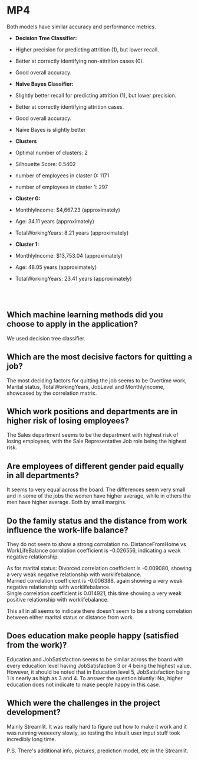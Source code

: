 # MP4
 

Both models have similar accuracy and performance metrics.

- **Decision Tree Classifier:**
- Higher precision for predicting attrition (1), but lower recall.
- Better at correctly identifying non-attrition cases (0).
- Good overall accuracy.

- **Naïve Bayes Classifier:**
- Slightly better recall for predicting attrition (1), but lower precision.
- Better at correctly identifying attrition cases.
- Good overall accuracy.

- Naïve Bayes is slightly better


- **Clusters**
- Optimal number of clusters: 2
- Silhouette Score: 0.5402

- number of employees in claster 0: 1171
- number of employees in claster 1: 297

- **Cluster 0:**
- MonthlyIncome: $4,667.23 (approximately)
- Age: 34.11 years (approximately)
- TotalWorkingYears: 8.21 years (approximately)

- **Cluster 1:**
- MonthlyIncome: $13,753.04 (approximately)
- Age: 48.05 years (approximately)
- TotalWorkingYears: 23.41 years (approximately)
<br>
<br>

## Which machine learning methods did you choose to apply in the application?
We used decision tree classifier.

## Which are the most decisive factors for quitting a job?
The most deciding factors for quitting the job seems to be 
Overtime work, Marital status, TotalWorkingYears, JobLevel and MonthlyIncome, showcased by the correlation matrix.

## Which work positions and departments are in higher risk of losing employees?
The Sales department seems to be the department with highest risk of losing employees, with the Sale Representative Job role being the highest risk.

## Are employees of different gender paid equally in all departments?
It seems to very equal across the board. The differences seem very small and in some of the jobs the women have higher average, while in others the men have higher average. Both by small margins.

## Do the family status and the distance from work influence the work-life balance?
They do not seem to show a strong corrolation no.
DistanceFromHome vs WorkLifeBalance corrolation coefficient is -0.026556, indicating a weak negative relationship.

As for marital status:
Divorced correlation coefficient is -0.009080, showing a very weak negative relationship with worklifebalance.  <br>
Married correlation coefficient is -0.006388, again showing a very weak negative relationship with worklifebalance.  <br>
Single correlation coefficient is 0.014921, this time showing a very weak positive relationship with worklifebalance.  

This all in all seems to indicate there doesn't seem to be a strong correlation between either marital status or distance from work.

## Does education make people happy (satisfied from the work)?
Education and JobSatisfaction seems to be similar across the board with every education level having JobSatisfaction 3 or 4 being the highest value. However, it should be noted that in Education level 5, JobSatisfaction being 1 is nearly as high as 3 and 4.
To answer the question bluntly: No, higher education does not indicate to make people happy in this case.

## Which were the challenges in the project development?
Mainly Streamlit. It was really hard to figure out how to make it work and it was running veeeeery slowly, so testing the inbuilt user input stuff took incredibly long time. 



P.S. There's additional info, pictures, prediction model, etc in the Streamlit.
